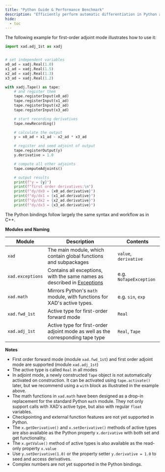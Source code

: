```yaml
---
title: "Python Guide & Performance Benchmark"
description: "Efficiently perform automatic differentiation in Python and benefit from huge performance gain for financial risk assessments using QuantLib-Risks powered by XAD."
hide:
  - toc
---
```



The following example for first-order adjoint mode illustrates how to use it:

```python
import xad.adj_1st as xadj


# set independent variables
x0_ad = xadj.Real(1.0)
x1_ad = xadj.Real(1.5)
x2_ad = xadj.Real(1.3)
x3_ad = xadj.Real(1.2)

with xadj.Tape() as tape:
    # and register them
    tape.registerInput(x0_ad)
    tape.registerInput(x1_ad)
    tape.registerInput(x2_ad)
    tape.registerInput(x3_ad)

    # start recording derivatives
    tape.newRecording()

    # calculate the output
    y = x0_ad + x1_ad - x2_ad * x3_ad

    # register and seed adjoint of output
    tape.registerOutput(y)
    y.derivative = 1.0

    # compute all other adjoints
    tape.computeAdjoints()

    # output results
    print(f"y = {y}")
    print(f"first order derivatives:\n")
    print(f"dy/dx0 = {x0_ad.derivative}")
    print(f"dy/dx1 = {x1_ad.derivative}")
    print(f"dy/dx2 = {x2_ad.derivative}")
    print(f"dy/dx3 = {x3_ad.derivative}")
```

The Python bindings follow largely the same syntax and workflow as in C++.

**Modules and Naming**

| Module | Description | Contents |
|--------|-------------|---------|
| `xad`  | The main module, which contain global functions and subpackages | `value`, `derivative` |
| `xad.exceptions` | Contains all exceptions, with the same names as described in [Exceptions](../ref/exceptions.md) | e.g. `NoTapeException` |
| `xad.math` | Mirrors Python's `math` module, with functions for XAD's active types. | e.g. `sin`, `exp` |
| `xad.fwd_1st` | Active type for first-order forward mode | `Real` |
| `xad.adj_1st` | Active type for first-order adjoint mode as well as the corresponding tape type | `Real`, `Tape` |

**Notes**

- First order forward mode (module `xad.fwd_1st`) and first order adjoint mode are supported (module `xad.adj_1st`)
- The active type is called `Real` in all modes
- In adjoint mode, a newly constructed `Tape` object is not automatically activated on construction. It can be activated using `tape.activate()` later, but we recommend using a `with` block as illustrated in the example above.
- The math functions in `xad.math` have been designed as a drop-in replacement for the standard Python `math` module. They not only support calls with XAD's active type, but also with regular `float` variables.
- Checkpointing and external function features are not yet supported in Python.
- The `x.getDerivative()` and `x.setDerivative()` methods of active types are also available as the Python property `x.derivative` with both set and get functionality.
- The `x.getValue()` method of active types is also available as the read-only property `x.value`
- Use `y.setDerivative(1.0)` or the property setter `y.derivative = 1.0` to seed and
  access derivatives. 
- Complex numbers are not yet supported in the Python bindings.

